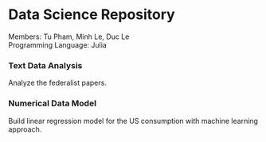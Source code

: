 # Data Science Repository

Members: Tu Pham, Minh Le, Duc Le\
Programming Language: Julia
### Text Data Analysis
Analyze the federalist papers.
### Numerical Data Model
Build linear regression model for the US consumption with machine learning approach.
